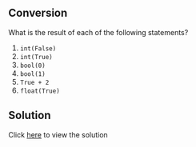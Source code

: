 ## Conversion

What is the result of each of the following statements?

1. `int(False)`
2. `int(True)`
3. `bool(0)`
4. `bool(1)`
5. `True + 2`
6. `float(True)`

## Solution

Click [here](../../solutions/booleans/conversion.md) to view the solution
